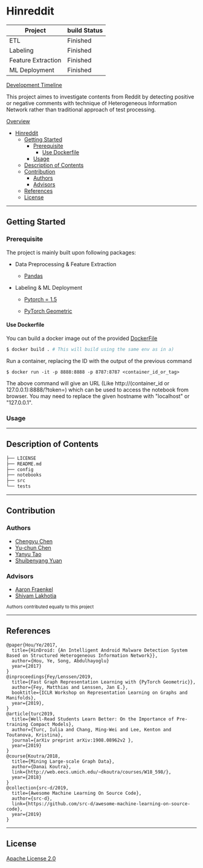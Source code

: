 # Hinreddit

Project|build Status
---|---
ETL | Finished
Labeling | Finished
Feature Extraction| Finished
ML Deployment | Finished

[Development Timeline](./writeups/DEVTIMELINE.md)

This project aimes to investigate contents from Reddit by detecting positive or negative comments with technique of Heterogeneous Information Network rather than traditional approach of test processing.

[Overview](./writeups/OVERVIEW.md)

- [Hinreddit](#hinreddit)
  - [Getting Started](#getting-started)
    - [Prerequisite](#prerequisite)
      - [Use Dockerfile](#use-dockerfile)
    - [Usage](#usage)
  - [Description of Contents](#description-of-contents)
  - [Contribution](#contribution)
    - [Authors](#authors)
    - [Advisors](#advisors)
  - [References](#references)
  - [License](#license)

----

## Getting Started

### Prerequisite

The project is mainly built upon following packages:

- Data Preprocessing & Feature Extraction

  - [Pandas](https://pandas.pydata.org/)
  

- Labeling & ML Deployment

  - [Pytorch = 1.5](https://pytorch.org/)
  
  - [PyTorch Geometric](https://github.com/rusty1s/pytorch_geometric)


#### Use Dockerfile

  You can build a docker image out of the provided [DockerFile](Dockerfile)

  ```bash
  $ docker build . # This will build using the same env as in a)
  ```

  Run a container, replacing the ID with the output of the previous command

  ```
  $ docker run -it -p 8888:8888 -p 8787:8787 <container_id_or_tag>
  ```
  
  The above command will give an URL (Like http://(container_id or 127.0.0.1):8888/?token=<sometoken>) which can be used to access the notebook from browser. You may need to replace the given hostname with "localhost" or "127.0.0.1".

### Usage

<!-- TODO --> 

----

## Description of Contents

``` bash
├── LICENSE
├── README.md
├── config
├── notebooks
├── src
└── tests
```

----

## Contribution

### Authors

- [Chengyu Chen](https://github.com/anniechen0127)
- [Yu-chun Chen](https://github.com/yuc330)
- [Yanyu Tao](https://github.com/lilytaoyy)
- [Shuibenyang Yuan](https://github.com/shy166)

### Advisors

- [Aaron Fraenkel](https://afraenkel.github.io/)
- [Shivam Lakhotia](https://github.com/shivamlakhotia)

<sup>Authors contributed equally to this project</sup>

----

## References

``` 
@paper{Hou/Ye/2017,
  title={HinDroid: {An Intelligent Android Malware Detection System Based on Structured Heterogeneous Information Network}},
  author={Hou, Ye, Song, Abdulhayoglu}
  year={2017}
}
@inproceedings{Fey/Lenssen/2019,
  title={Fast Graph Representation Learning with {PyTorch Geometric}},
  author={Fey, Matthias and Lenssen, Jan E.},
  booktitle={ICLR Workshop on Representation Learning on Graphs and Manifolds},
  year={2019},
}
@article{turc2019,
  title={Well-Read Students Learn Better: On the Importance of Pre-training Compact Models},
  author={Turc, Iulia and Chang, Ming-Wei and Lee, Kenton and Toutanova, Kristina},
  journal={arXiv preprint arXiv:1908.08962v2 },
  year={2019}
}
@course{Koutra/2018,
  title={Mining Large-scale Graph Data},
  author={Danai Koutra},
  link={http://web.eecs.umich.edu/~dkoutra/courses/W18_598/},
  year={2018}
}
@collection{src-d/2019,
  title={Awesome Machine Learning On Source Code},
  author={src-d},
  link={https://github.com/src-d/awesome-machine-learning-on-source-code},
  year={2019}
}
```

----

## License

[Apache License 2.0](LICENSE)
